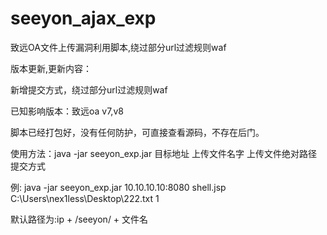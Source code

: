 # seeyon_ajax_exp

致远OA文件上传漏洞利用脚本,绕过部分url过滤规则waf

版本更新,更新内容：

新增提交方式，绕过部分url过滤规则waf

已知影响版本：致远oa v7,v8

脚本已经打包好，没有任何防护，可直接查看源码，不存在后门。

使用方法：java -jar seeyon_exp.jar 目标地址 上传文件名字 上传文件绝对路径 提交方式

例:      java -jar seeyon_exp.jar 10.10.10.10:8080 shell.jsp C:\Users\nex1less\Desktop\222.txt 1

默认路径为:ip + /seeyon/ + 文件名


